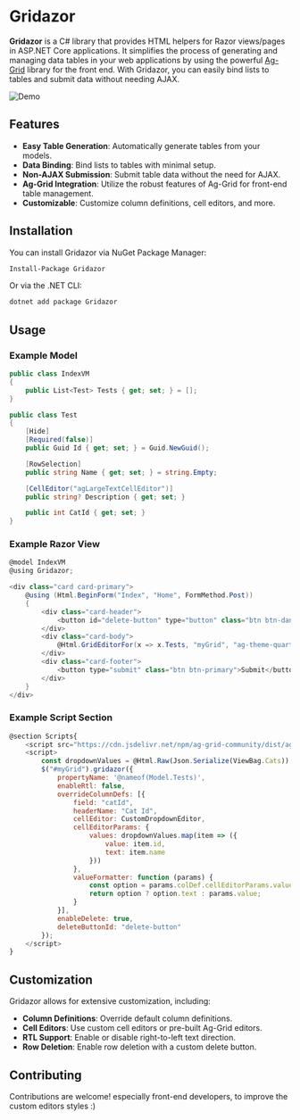 # Gridazor

**Gridazor** is a C# library that provides HTML helpers for Razor views/pages in ASP.NET Core applications. It simplifies the process of generating and managing data tables in your web applications by using the powerful [Ag-Grid](https://www.ag-grid.com/) library for the front end. With Gridazor, you can easily bind lists to tables and submit data without needing AJAX.

![Demo](https://github.com/user-attachments/assets/48bceec0-7309-4ee3-89d3-156e7585f845)


## Features

- **Easy Table Generation**: Automatically generate tables from your models.
- **Data Binding**: Bind lists to tables with minimal setup.
- **Non-AJAX Submission**: Submit table data without the need for AJAX.
- **Ag-Grid Integration**: Utilize the robust features of Ag-Grid for front-end table management.
- **Customizable**: Customize column definitions, cell editors, and more.

## Installation

You can install Gridazor via NuGet Package Manager:

```bash
Install-Package Gridazor
```
Or via the .NET CLI:

```bash
dotnet add package Gridazor
```

## Usage
### Example Model
```csharp
public class IndexVM
{
    public List<Test> Tests { get; set; } = [];
}

public class Test
{
    [Hide]
    [Required(false)]
    public Guid Id { get; set; } = Guid.NewGuid();

    [RowSelection]
    public string Name { get; set; } = string.Empty;

    [CellEditor("agLargeTextCellEditor")]
    public string? Description { get; set; }

    public int CatId { get; set; }
}
```

### Example Razor View

```csharp
@model IndexVM
@using Gridazor;

<div class="card card-primary">
    @using (Html.BeginForm("Index", "Home", FormMethod.Post))
    {
        <div class="card-header">
            <button id="delete-button" type="button" class="btn btn-danger">Delete</button>
        </div>
        <div class="card-body">
            @Html.GridEditorFor(x => x.Tests, "myGrid", "ag-theme-quartz")
        </div>
        <div class="card-footer">
            <button type="submit" class="btn btn-primary">Submit</button>
        </div>
    }
</div>
```

### Example Script Section
```js
@section Scripts{
    <script src="https://cdn.jsdelivr.net/npm/ag-grid-community/dist/ag-grid-community.min.js"></script>
    <script>
        const dropdownValues = @Html.Raw(Json.Serialize(ViewBag.Cats));
        $("#myGrid").gridazor({
            propertyName: '@nameof(Model.Tests)',
            enableRtl: false,
            overrideColumnDefs: [{
                field: "catId",
                headerName: "Cat Id",
                cellEditor: CustomDropdownEditor,
                cellEditorParams: {
                    values: dropdownValues.map(item => ({
                        value: item.id,
                        text: item.name
                    }))
                },
                valueFormatter: function (params) {
                    const option = params.colDef.cellEditorParams.values.find(opt => opt.value === params.value);
                    return option ? option.text : params.value;
                }
            }],
            enableDelete: true,
            deleteButtonId: "delete-button"
        });
    </script>
}
```

## Customization

Gridazor allows for extensive customization, including:

- **Column Definitions**: Override default column definitions.
- **Cell Editors**: Use custom cell editors or pre-built Ag-Grid editors.
- **RTL Support**: Enable or disable right-to-left text direction.
- **Row Deletion**: Enable row deletion with a custom delete button.

## Contributing

Contributions are welcome! especially front-end developers, to improve the custom editors styles :)

